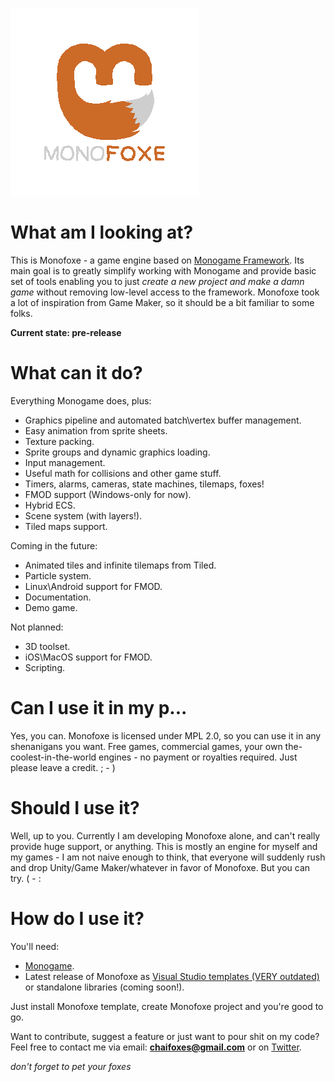 ![logo](logo/logo_transparent.png)

# What am I looking at?
This is Monofoxe - a game engine based on [Monogame Framework](http://monogame.net). 
Its main goal is to greatly simplify working with Monogame and provide basic set of tools 
enabling you to just *create a new project and make a damn game* without removing low-level access to the framework.
Monofoxe took a lot of inspiration from Game Maker, so it should be a bit familiar to some folks.


**Current state: pre-release**


# What can it do?

Everything Monogame does, plus:

* Graphics pipeline and automated batch\vertex buffer management.
* Easy animation from sprite sheets.
* Texture packing.
* Sprite groups and dynamic graphics loading.
* Input management.
* Useful math for collisions and other game stuff.
* Timers, alarms, cameras, state machines, tilemaps, foxes!
* FMOD support (Windows-only for now).
* Hybrid ECS.
* Scene system (with layers!).
* Tiled maps support.


Coming in the future:

* Animated tiles and infinite tilemaps from Tiled.
* Particle system.
* Linux\Android support for FMOD.
* Documentation.
* Demo game.


Not planned:

* 3D toolset.
* iOS\MacOS support for FMOD.
* Scripting.

# Can I use it in my p...

Yes, you can. Monofoxe is licensed under MPL 2.0, so you can use it in any shenanigans you want. Free games, commercial games, your own the-coolest-in-the-world engines - no payment or royalties required. Just please leave a credit. ; - )

# Should I use it?

Well, up to you. Currently I am developing Monofoxe alone, and can't really provide huge support, or anything. This is mostly an engine for myself and my games - I am not naive enough to think, that everyone will suddenly rush and drop Unity/Game Maker/whatever in favor of Monofoxe. But you can try. ( - :

# How do I use it?

You'll need:

* [Monogame](http://monogame.net).
* Latest release of Monofoxe as [Visual Studio templates (VERY outdated)](https://bitbucket.org/gnFur/monofoxe/downloads/MonofoxeDesktopGL.zip) or standalone libraries (coming soon!).


Just install Monofoxe template, create Monofoxe project and you're good to go. 


Want to contribute, suggest a feature or just want to pour shit on my code? Feel free to contact me via email: **chaifoxes@gmail.com** or on [Twitter](https://twitter.com/ChaiFoxes).



*don't forget to pet your foxes*
